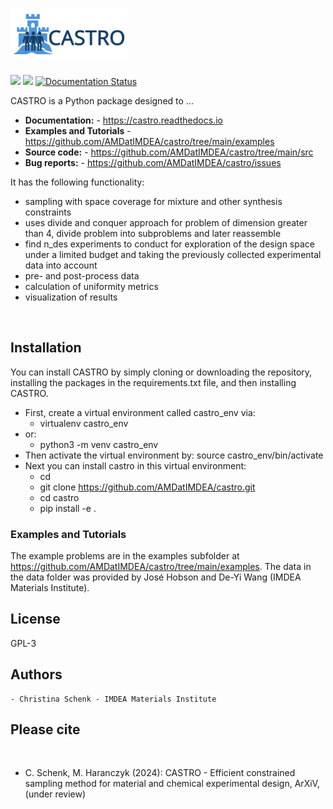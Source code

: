 # <img alt="CASTRO" src="branding/CASTRO-Logo.svg" height="80">

[![](https://img.shields.io/github/license/AMDatIMDEA/castro)](https://github.com/AMDatIMDEA/castro/blob/master/LICENSE)
[![](https://img.shields.io/github/last-commit/AMDatIMDEA/castro)](https://github.com/AMDatIMDEA/castro/)
[![Documentation Status](https://readthedocs.org/projects/castro/badge/?version=latest)](https://castro.readthedocs.io/en/latest/py-modindex.html)


CASTRO is a Python package designed to ...

- **Documentation:** - https://castro.readthedocs.io
- **Examples and Tutorials** - https://github.com/AMDatIMDEA/castro/tree/main/examples
- **Source code:** - https://github.com/AMDatIMDEA/castro/tree/main/src
- **Bug reports:** - https://github.com/AMDatIMDEA/castro/issues

It has the following functionality:
 - sampling with space coverage for mixture and other synthesis constraints
 - uses divide and conquer approach for problem of dimension greater than 4, divide problem into subproblems and later reassemble
 - find n_des experiments to conduct for exploration of the design space under a limited budget and taking the previously collected experimental data into account
 - pre- and post-process data
 - calculation of uniformity metrics
 - visualization of results

<br>

## Installation

You can install CASTRO by simply cloning or downloading the repository, installing the packages in the requirements.txt file, and then installing CASTRO.
- First, create a virtual environment called castro_env via:
    - virtualenv castro_env
- or:
    - python3 -m venv castro_env
- Then activate the virtual environment by:
    source castro_env/bin/activate
- Next you can install castro in this virtual environment:
    - cd <installation directory>
    - git clone https://github.com/AMDatIMDEA/castro.git
    - cd castro
    - pip install -e .



### Examples and Tutorials

The example problems are in the examples subfolder at https://github.com/AMDatIMDEA/castro/tree/main/examples.
The data in the data folder was provided by José Hobson and De-Yi Wang (IMDEA Materials Institute).
<br>

## License

GPL-3


## Authors

    - Christina Schenk - IMDEA Materials Institute

## Please cite
<br>

 - C. Schenk, M. Haranczyk (2024): CASTRO - Efficient constrained sampling method for material and chemical experimental design, ArXiV, (under review)
